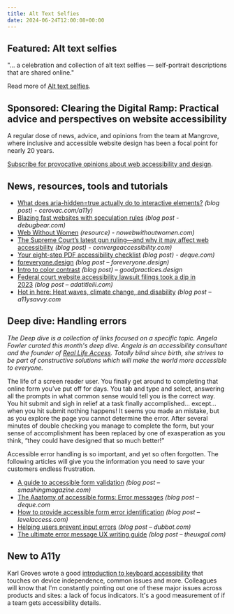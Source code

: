 ```yaml
---
title: Alt Text Selfies
date: 2024-06-24T12:00:08+00:00
---
```


## Featured: Alt text selfies

"... a celebration and collection of alt text selfies — self-portrait descriptions that are shared online."

Read more of [Alt text selfies](https://alttextselfies.net).

## Sponsored: Clearing the Digital Ramp: Practical advice and perspectives on website accessibility

A regular dose of news, advice, and opinions from the team at Mangrove, where inclusive and accessible website design has been a focal point for nearly 20 years.

[Subscribe for provocative opinions about web accessibility and design](https://bit.ly/4c6NmrA).

## News, resources, tools and tutorials

- [What does aria-hidden=true actually do to interactive elements?](https://cerovac.com/a11y/2024/06/what-does-aria-hiddentrue-actually-do-to-interactive-elements/) *(blog post) - cerovac.com/a11y)*
- [Blazing fast websites with speculation rules](https://www.debugbear.com/blog/speculation-rules) *(blog post - debugbear.com)*
- [Web Without Women](https://nowebwithoutwomen.com) *(resource) - nowebwithoutwomen.com)*
- [The Supreme Court’s latest gun ruling—and why it may affect web accessibility](https://convergeaccessibility.com/2024/06/17/the-supreme-courts-latest-gun-ruling-and-why-it-may-affect-web-accessibility/) *(blog post) - convergeaccessibility.com)*
- [Your eight-step PDF accessibility checklist](https://www.deque.com/blog/your-eight-step-pdf-accessibility-checklist/) *(blog post) - deque.com)*
- [foreveryone.design](https://www.foreveryone.design) *(blog post – foreveryone.design)*
- [Intro to color contrast](https://goodpractices.design/articles/colour-contrast) *(blog post) – goodpractices.design*
- [Federal court website accessibility lawsuit filings took a dip in 2023](https://www.adatitleiii.com/2024/06/federal-court-website-accessibility-lawsuit-filings-took-a-dip-in-2023/) *(blog post – adatitleiii.com)*
- [Hot in here: Heat waves, climate change, and disability](https://a11ysavvy.com/2024/06/19/hot-in-here-heat-waves-climate-change-and-disability/) *(blog post – a11ysavvy.com*

## Deep dive: Handling errors

_The Deep dive is a collection of links focused on a specific topic. Angela Fowler curated this month's deep dive. Angela is an accessibility consultant and the founder of [Real Life Access](https://reallifeaccess.com). Totally blind since birth, she strives to be part of constructive solutions which will make the world more accessible to everyone._

The life of a screen reader user. You finally get around to completing that online form you’ve put off for days. You tab and type and select, answering all the prompts in what common sense would tell you is the correct way. You hit submit and sigh in relief at a task finally accomplished… except… when you hit submit nothing happens! It seems you made an mistake, but as you explore the page you cannot determine the error. After several minutes of double checking you manage to complete the form, but your sense of accomplishment has been replaced by one of exasperation as you think, “they could have designed that so much better!”

Accessible error handling is so important, and yet so often forgotten. The following articles will give you the information you need to save your customers endless frustration.

- [A guide to accessible form validation](https://www.smashingmagazine.com/2023/02/guide-accessible-form-validation/) *(blog post – smashingmagazine.com)*
- [The Aaatomy of accessible forms: Error messages](https://www.deque.com/blog/anatomy-of-accessible-forms-error-messages/) *(blog post – deque.com*
- [How to provide accessible form error identification](https://www.levelaccess.com/blog/how-to-provide-accessible-form-error-identification/) *(blog post – levelaccess.com)*
- [Helping users prevent input errors](https://dubbot.com/dubblog/2023/prevent-input-errors.html) *(blog post – dubbot.com)*
- [The ultimate error message UX writing guide](https://www.theuxgal.com/ux-writing-error-messages/) *(blog post – theuxgal.com)*

## New to A11y

Karl Groves wrote a good [introduction to keyboard accessibility](https://afixt.com/a-brief-introduction-to-keyboard-accessibility/) that touches on device independence, common issues and more. Colleagues will know that I'm constantly pointing out one of these major issues across products and sites: a lack of focus indicators. It's a good measurement of if a team gets accessibility details.
